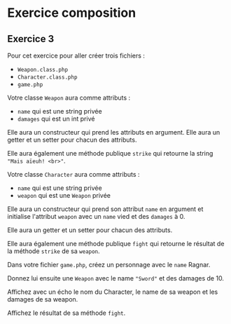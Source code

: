 # Exercice composition

## Exercice 3

Pour cet exercice pour aller créer trois fichiers :

- `Weapon.class.php`
- `Character.class.php`
- `game.php`

Votre classe `Weapon` aura comme attributs :

- `name` qui est une string privée
- `damages` qui est un int privé

Elle aura un constructeur qui prend les attributs en argument.
Elle aura un getter et un setter pour chacun des attributs.

Elle aura également une méthode publique `strike` qui retourne la string `"Mais aïeuh! <br>"`.

Votre classe `Character` aura comme attributs :

- `name` qui est une string privée
- `weapon` qui est une `Weapon` privée

Elle aura un constructeur qui prend son attribut `name` en argument et initialise l'attribut `weapon` avec un `name` vied et des `damages` à 0.

Elle aura un getter et un setter pour chacun des attributs.

Elle aura également une méthode publique `fight` qui retourne le résultat de la méthode `strike` de sa `weapon`.

Dans votre fichier `game.php`, créez un personnage avec le `name` Ragnar.

Donnez lui ensuite une `Weapon` avec le name `"Sword"` et des damages de 10.

Affichez avec un écho le nom du Character, le name de sa weapon et les damages de sa weapon.

Affichez le résultat de sa méthode `fight`.